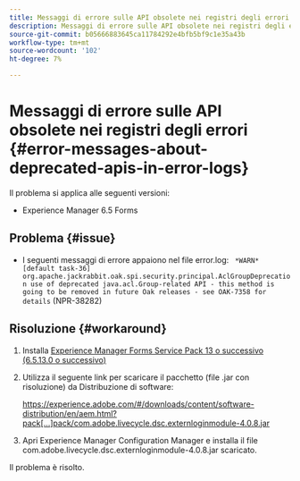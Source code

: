 ```yaml
---
title: Messaggi di errore sulle API obsolete nei registri degli errori
description: Messaggi di errore sulle API obsolete nei registri degli errori
source-git-commit: b05666883645ca11784292e4bfb5bf9c1e35a43b
workflow-type: tm+mt
source-wordcount: '102'
ht-degree: 7%

---
```



# Messaggi di errore sulle API obsolete nei registri degli errori {#error-messages-about-deprecated-apis-in-error-logs}

Il problema si applica alle seguenti versioni:

* Experience Manager 6.5 Forms

## Problema   {#issue}

* I seguenti messaggi di errore appaiono nel file error.log:
   ` *WARN* [default task-36] org.apache.jackrabbit.oak.spi.security.principal.AclGroupDeprecation use of deprecated java.acl.Group-related API - this method is going to be removed in future Oak releases - see OAK-7358 for details` (NPR-38282)

## Risoluzione {#workaround}

1. Installa [Experience Manager Forms Service Pack 13 o successivo (6.5.13.0 o successivo)](https://experienceleague.adobe.com/docs/experience-manager-65/release-notes/release-notes.html?lang=it)
1. Utilizza il seguente link per scaricare il pacchetto (file .jar con risoluzione) da Distribuzione di software:

   https://experience.adobe.com/#/downloads/content/software-distribution/en/aem.html?pack[...]pack/com.adobe.livecycle.dsc.externloginmodule-4.0.8.jar

1. Apri Experience Manager Configuration Manager e installa il file com.adobe.livecycle.dsc.externloginmodule-4.0.8.jar scaricato.

Il problema è risolto.